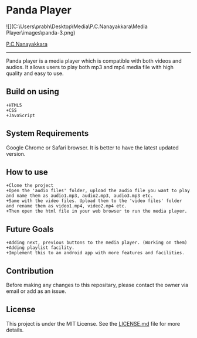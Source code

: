 # Panda Player

![](C:\Users\prabh\Desktop\Media\P.C.Nanayakkara\Media Player\images\panda-3.png)

[P.C.Nanayakkara](https://github.com/FOSSCODY-1/P.C.Nanayakkara)

---
Panda player is a media player which is compatible with both videos and audios. It allows users to play both mp3 and mp4 media file with high quality and easy to use.  

## Build on using

    +HTML5  
    +CSS  
    +JavaScript  

## System Requirements

Google Chrome or Safari browser. It is better to have the latest updated version.

## How to use

    +Clone the project  
    +Open the 'audio files' folder, upload the audio file you want to play and name them as audio1.mp3, audio2.mp3, audio3.mp3 etc.
    +Same with the video files. Upload them to the 'video files' folder and rename them as video1.mp4, video2.mp4 etc.
    +Then open the html file in your web browser to run the media player.

## Future Goals

    +Adding next, previous buttons to the media player. (Working on them)
    +Adding playlist facility.  
    +Implement this to an android app with more features and facilities.

## Contribution

Before making any changes to this repositary, please contact the owner via email or add as an issue.

## License

This project is under the MIT License. See the [LICENSE.md](https://github.com/FOSSCODY-1/P.C.Nanayakkara/blob/master/LICENSE) file for more details.
